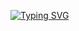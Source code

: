 [![Typing SVG](https://readme-typing-svg.herokuapp.com?font=Fira+Code&pause=1000&center=true&random=false&width=435&lines=Hey+there!+%F0%9F%91%8B;The+mage+is+relentless;Just+scrobbling+%3Av)](https://git.io/typing-svg)
